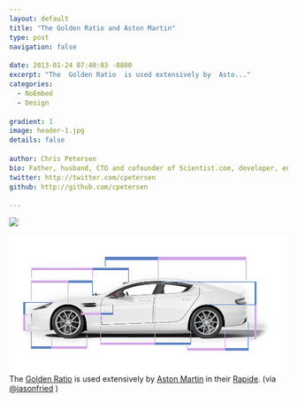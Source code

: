 ```yaml
---
layout: default
title: "The Golden Ratio and Aston Martin"
type: post
navigation: false

date: 2013-01-24 07:40:03 -0800
excerpt: "The  Golden Ratio  is used extensively by  Asto..."
categories:
  - NoEmbed
  - Design

gradient: 1
image: header-1.jpg
details: false

author: Chris Petersen
bio: Father, husband, CTO and cofounder of Scientist.com, developer, entrepreneur and technologist.
twitter: http://twitter.com/cpetersen
github: http://github.com/cpetersen

---
```


<img src='https://astonmartin.blob.core.windows.net/sitefinity/Rapide%20S/rapidesproportion.jpg' />



 ![](/assets/import/3f8c4828fe8325cc679b757c7fe6ccc0.jpg)  The  [Golden Ratio](http://en.wikipedia.org/wiki/Golden_ratio)  is used extensively by  [Aston Martin](http://www.astonmartin.com)  in their  [Rapide](http://www.astonmartin.com/cars/rapide). (via  [@jasonfried](https://twitter.com/jasonfried/status/294278894293491713) ) 
